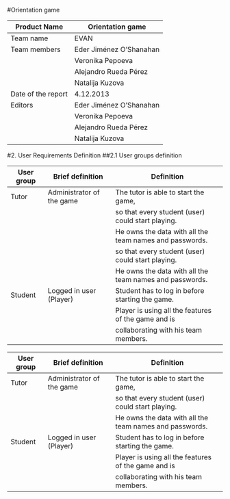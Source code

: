 #Orientation game

| Product Name        | Orientation game         |
|---------------------|--------------------------|
| Team name           | EVAN                     |                         
| Team members        | Eder Jiménez O’Shanahan  |
|                     | Veronika Pepoeva         |
|                     | Alejandro Rueda Pérez    |
|                     | Natalija Kuzova          |
| Date of the report  | 4.12.2013                |
| Editors             | Eder Jiménez O’Shanahan  |
|                     | Veronika Pepoeva         |
|                     | Alejandro Rueda Pérez    | 
|                     | Natalija Kuzova          |


#2. User Requirements Definition
##2.1 User groups definition

 | User group | Brief definition          | Definition                                              |
 |------------|---------------------------|---------------------------------------------------------|
 | Tutor      | Administrator of the game | The tutor is able to start the game,                    |
 |            |                           | so that every student (user) could start playing.       |
 |            |                           | He owns the data with all the team names and passwords. |
 |            |                           | so that every student (user) could start playing.       |
 |            |                           | He owns the data with all the team names and passwords. |
 | Student    | Logged in user (Player)   | Student has to log in before starting the game.         |
 |            |                           | Player is using all the features of the game and is     |
 |            |                           | collaborating with his team members.                    |

| User group | Brief definition          | Definition                                             |
|------------|---------------------------|--------------------------------------------------------|
| Tutor      | Administrator of the game | The tutor is able to start the game,                   |
|            |                           | so that every student (user) could start playing.      |
|            |                           | He owns the data with all the team names and passwords.|
| Student    | Logged in user (Player)   | Student has to log in before starting the game.        |
|            |                           | Player is using all the features of the game and is    |
|            |                           | collaborating with his team members.                   |

